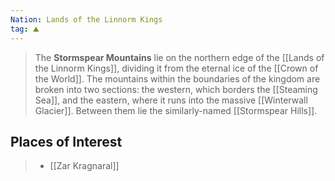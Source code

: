 ```yaml
---
Nation: Lands of the Linnorm Kings
tag: ⛰️️
---
```


> The **Stormspear Mountains** lie on the northern edge of the [[Lands of the Linnorm Kings]], dividing it from the eternal ice of the [[Crown of the World]]. The mountains within the boundaries of the kingdom are broken into two sections: the western, which borders the [[Steaming Sea]], and the eastern, where it runs into the massive [[Winterwall Glacier]]. Between them lie the similarly-named [[Stormspear Hills]].


## Places of Interest

> - [[Zar Kragnaral]]







